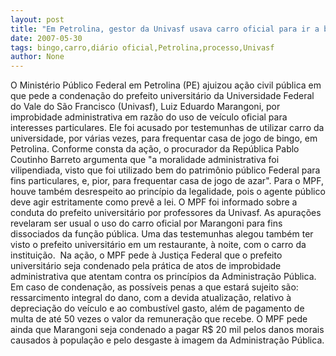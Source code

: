 ```yaml
---
layout: post
title: "Em Petrolina, gestor da Univasf usava carro oficial para ir a bingo e agora responde a processo do MPF"
date: 2007-05-30
tags: bingo,carro,diário oficial,Petrolina,processo,Univasf
author: None
---
```

O Minist&eacute;rio P&uacute;blico Federal em Petrolina (PE) ajuizou a&ccedil;&atilde;o civil p&uacute;blica em que pede a condena&ccedil;&atilde;o do prefeito universit&aacute;rio da Universidade Federal do Vale do S&atilde;o Francisco (Univasf), Luiz Eduardo Marangoni, por improbidade administrativa em raz&atilde;o do uso de ve&iacute;culo oficial para interesses particulares. Ele foi acusado por testemunhas de utilizar carro da universidade, por v&aacute;rias vezes, para frequentar casa de jogo de bingo, em Petrolina. 
Conforme consta da a&ccedil;&atilde;o, o procurador da Rep&uacute;blica Pablo Coutinho Barreto argumenta que &quot;a moralidade administrativa foi vilipendiada, visto que foi utilizado bem do patrim&ocirc;nio p&uacute;blico Federal para fins particulares, e, pior, para frequentar casa de jogo de azar&quot;. Para o MPF, houve tamb&eacute;m desrespeito ao princ&iacute;pio da legalidade, pois o agente p&uacute;blico deve agir estritamente como prev&ecirc; a lei.
O MPF foi informado sobre a conduta do prefeito universit&aacute;rio por professores da Univasf. As apura&ccedil;&otilde;es revelaram ser usual o uso do carro oficial por Marangoni para fins dissociados da fun&ccedil;&atilde;o p&uacute;blica. Uma das testemunhas alegou tamb&eacute;m ter visto o prefeito universit&aacute;rio em um restaurante, &agrave; noite, com o carro da institui&ccedil;&atilde;o.&nbsp; 
Na a&ccedil;&atilde;o, o MPF pede &agrave; Justi&ccedil;a Federal que o prefeito universit&aacute;rio seja condenado pela pr&aacute;tica de atos de improbidade administrativa que atentam contra os princ&iacute;pios da Administra&ccedil;&atilde;o P&uacute;blica. Em caso de condena&ccedil;&atilde;o, as poss&iacute;veis penas a que estar&aacute; sujeito s&atilde;o: ressarcimento integral do dano, com a devida atualiza&ccedil;&atilde;o, relativo &agrave; deprecia&ccedil;&atilde;o do ve&iacute;culo e ao combust&iacute;vel gasto, al&eacute;m de pagamento de multa de at&eacute; 50 vezes o valor da remunera&ccedil;&atilde;o que recebe. 
O MPF pede ainda que Marangoni seja condenado a pagar R$ 20 mil pelos danos morais causados &agrave; popula&ccedil;&atilde;o e pelo desgaste &agrave; imagem da Administra&ccedil;&atilde;o P&uacute;blica. 
